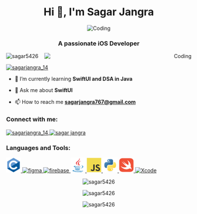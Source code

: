 <h1 align="center">Hi 👋, I'm Sagar Jangra</h1>

<p align="center">
  <img alt="Coding" src="https://github.com/Sagar5426/Sagar5426/assets/108585817/497dd06f-e595-45d0-aac4-bd4ae06fccd2">
</p>

<h3 align="center">A passionate iOS Developer</h3>

<p align="right">
  <img align="right" alt="Coding" width="400" src="https://www.targeticon.com/images/GIF/JS-Stack-Development.gif">
</p>

<p align="left">
  <img src="https://komarev.com/ghpvc/?username=sagar5426&label=Profile%20views&color=0e75b6&style=flat" alt="sagar5426">
</p>

<p align="left">
  <a href="https://twitter.com/sagarjangra_14" target="blank">
    <img src="https://img.shields.io/twitter/follow/sagarjangra_14?logo=twitter&style=for-the-badge" alt="sagarjangra_14">
  </a>
</p>

- 🌱 I’m currently learning **SwiftUI and DSA in Java**

- 💬 Ask me about **SwiftUI**

- 📫 How to reach me **sagarjangra767@gmail.com**

<h3 align="left">Connect with me:</h3>
<p align="left">
  <a href="https://twitter.com/sagarjangra_14" target="blank">
    <img align="center" src="https://raw.githubusercontent.com/rahuldkjain/github-profile-readme-generator/master/src/images/icons/Social/twitter.svg" alt="sagarjangra_14" height="30" width="40">
  </a>
  <a href="https://linkedin.com/in/sagar jangra" target="blank">
    <img align="center" src="https://raw.githubusercontent.com/rahuldkjain/github-profile-readme-generator/master/src/images/icons/Social/linked-in-alt.svg" alt="sagar jangra" height="30" width="40">
  </a>
</p>

<h3 align="left">Languages and Tools:</h3>
<p align="left">
  <a href="https://www.cprogramming.com/" target="_blank" rel="noreferrer">
    <img src="https://raw.githubusercontent.com/devicons/devicon/master/icons/c/c-original.svg" alt="c" width="40" height="40">
  </a>
  <a href="https://www.figma.com/" target="_blank" rel="noreferrer">
    <img src="https://www.vectorlogo.zone/logos/figma/figma-icon.svg" alt="figma" width="40" height="40">
  </a>
  <a href="https://firebase.google.com/" target="_blank" rel="noreferrer">
    <img src="https://www.vectorlogo.zone/logos/firebase/firebase-icon.svg" alt="firebase" width="40" height="40">
  </a>
  <a href="https://www.java.com" target="_blank" rel="noreferrer">
    <img src="https://raw.githubusercontent.com/devicons/devicon/master/icons/java/java-original.svg" alt="java" width="40" height="40">
  </a>
  <a href="https://developer.mozilla.org/en-US/docs/Web/JavaScript" target="_blank" rel="noreferrer">
    <img src="https://raw.githubusercontent.com/devicons/devicon/master/icons/javascript/javascript-original.svg" alt="javascript" width="40" height="40">
  </a>
  <a href="https://www.python.org" target="_blank" rel="noreferrer">
    <img src="https://raw.githubusercontent.com/devicons/devicon/master/icons/python/python-original.svg" alt="python" width="40" height="40">
  </a>
  <a href="https://developer.apple.com/swift/" target="_blank" rel="noreferrer">
    <img src="https://raw.githubusercontent.com/devicons/devicon/master/icons/swift/swift-original.svg" alt="swift" width="40" height="40">
  </a>
<a href="https://developer.apple.com/swift/" target="_blank" rel="noreferrer">
    <img src="https://github.com/Sagar5426/Sagar5426/assets/108585817/c0150336-6434-4838-9245-7ab7de8bcbde" alt="Xcode" width="40" height="40">
</a>

</p>

<p align="center">
  <img src="https://github-readme-stats.vercel.app/api/top-langs?username=sagar5426&show_icons=true&locale=en&layout=compact" alt="sagar5426">
</p>

<p align="center">
  <img src="https://github-readme-stats.vercel.app/api?username=sagar5426&show_icons=true&locale=en" alt="sagar5426">
</p>

<p align="center">
  <img src="https://github-readme-streak-stats.herokuapp.com/?user=sagar5426&" alt="sagar5426">
</p>
